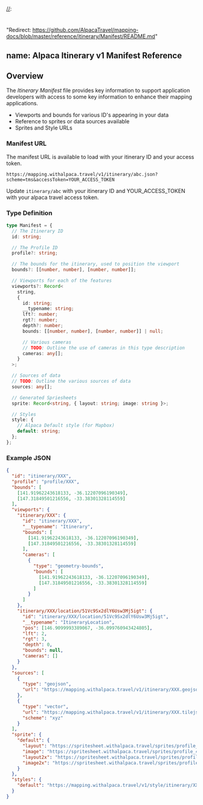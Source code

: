 [//]: # "Title: Itinerary Manifest Specification"
[//]: # "Weight: 1"
[//]:
  #
  "Redirect: https://github.com/AlpacaTravel/mapping-docs/blob/master/reference/itinerary/Manifest/README.md"

## name: Alpaca Itinerary v1 Manifest Reference

## Overview

The _Itinerary Manifest_ file provides key information to support application
developers with access to some key information to enhance their mapping
applications.

- Viewports and bounds for various ID's appearing in your data
- Reference to sprites or data sources available
- Sprites and Style URLs

### Manifest URL

The manifest URL is available to load with your itinerary ID and your access
token.

```
https://mapping.withalpaca.travel/v1/itinerary/abc.json?scheme=tms&accessToken=YOUR_ACCESS_TOKEN
```

Update `itinerary/abc` with your itinerary ID and YOUR_ACCESS_TOKEN with your
alpaca travel access token.

### Type Definition

```typescript
type Manifest = {
  // The Itinerary ID
  id: string;

  // The Profile ID
  profile?: string;

  // The bounds for the itinerary, used to position the viewport
  bounds?: [[number, number], [number, number]];

  // Viewports for each of the features
  viewports?: Record<
    string,
    {
      id: string;
      __typename: string;
      lft?: number;
      rgt?: number;
      depth?: number;
      bounds: [[number, number], [number, number]] | null;

      // Various cameras
      // TODO: Outline the use of cameras in this type description
      cameras: any[];
    }
  >;

  // Sources of data
  // TODO: Outline the various sources of data
  sources: any[];

  // Generated Spriesheets
  sprite: Record<string, { layout: string; image: string }>;

  // Styles
  style: {
    // Alpaca Default style (for Mapbox)
    default: string;
  };
};
```

### Example JSON

```json
{
  "id": "itinerary/XXX",
  "profile": "profile/XXX",
  "bounds": [
    [141.91962243618133, -36.12207096190349],
    [147.31849501216556, -33.38301328114559]
  ],
  "viewports": {
    "itinerary/XXX": {
      "id": "itinerary/XXX",
      "__typename": "Itinerary",
      "bounds": [
        [141.91962243618133, -36.12207096190349],
        [147.31849501216556, -33.38301328114559]
      ],
      "cameras": [
        {
          "type": "geometry-bounds",
          "bounds": [
            [141.91962243618133, -36.12207096190349],
            [147.31849501216556, -33.38301328114559]
          ]
        }
      ]
    },
    "itinerary/XXX/location/51Vc9Sx2dlY6Usw3Mj5igt": {
      "id": "itinerary/XXX/location/51Vc9Sx2dlY6Usw3Mj5igt",
      "__typename": "ItineraryLocation",
      "pos": [146.9099993389067, -36.099760943424805],
      "lft": 2,
      "rgt": 3,
      "depth": 0,
      "bounds": null,
      "cameras": []
    }
  },
  "sources": [
    {
      "type": "geojson",
      "url": "https://mapping.withalpaca.travel/v1/itinerary/XXX.geojson?accessToken=YOUR_ACCESS_TOKEN"
    },
    {
      "type": "vector",
      "url": "https://mapping.withalpaca.travel/v1/itinerary/XXX.tilejson?scheme=xyz&accessToken=YOUR_ACCESS_TOKEN",
      "scheme": "xyz"
    }
  ],
  "sprite": {
    "default": {
      "layout": "https://spritesheet.withalpaca.travel/sprites/profile_490ladFZftvd8o0CxTjdtf/itinerary_XXX/itinerary-v1.json?accessToken=YOUR_ACCESS_TOKEN",
      "image": "https://spritesheet.withalpaca.travel/sprites/profile_490ladFZftvd8o0CxTjdtf/itinerary_XXX/itinerary-v1.png?accessToken=YOUR_ACCESS_TOKEN",
      "layout2x": "https://spritesheet.withalpaca.travel/sprites/profile_490ladFZftvd8o0CxTjdtf/itinerary_XXX/itinerary-v1@2x.json?accessToken=YOUR_ACCESS_TOKEN",
      "image2x": "https://spritesheet.withalpaca.travel/sprites/profile_490ladFZftvd8o0CxTjdtf/itinerary_XXX/itinerary-v1@2x.png?accessToken=YOUR_ACCESS_TOKEN"
    }
  },
  "styles": {
    "default": "https://mapping.withalpaca.travel/v1/style/itinerary/XXX.json?accessToken=YOUR_ACCESS_TOKEN"
  }
}
```
